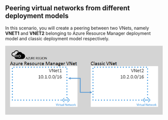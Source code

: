 ## Peering virtual networks from different deployment models 

In this scenario, you will create a peering between two VNets, namely **VNET1** and **VNET2** belonging to Azure Resource Manager deployment model and classic deployment model respectively.

![asm to arm deployment scenario](./media/virtual-networks-create-vnetpeering-scenario-asmtoarm-include/figure1.PNG)